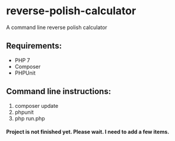 # reverse-polish-calculator
A command line reverse polish calculator

## Requirements:
* PHP 7
* Composer
* PHPUnit

## Command line instructions:
1. composer update
2. phpunit
3. php run.php

#### Project is not finished yet. Please wait. I need to add a few items.
